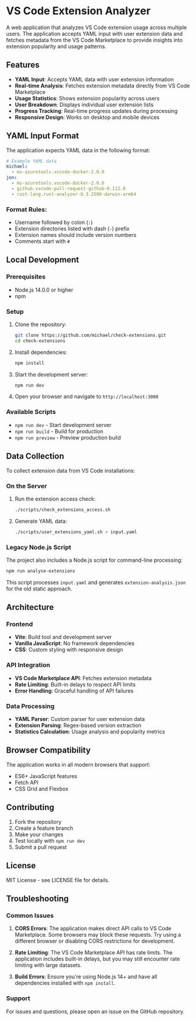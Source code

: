 # VS Code Extension Analyzer

A web application that analyzes VS Code extension usage across multiple users. The application accepts YAML input with user extension data and fetches metadata from the VS Code Marketplace to provide insights into extension popularity and usage patterns.

## Features

- **YAML Input**: Accepts YAML data with user extension information
- **Real-time Analysis**: Fetches extension metadata directly from VS Code Marketplace
- **Usage Statistics**: Shows extension popularity across users
- **User Breakdown**: Displays individual user extension lists
- **Progress Tracking**: Real-time progress updates during processing
- **Responsive Design**: Works on desktop and mobile devices

## YAML Input Format

The application expects YAML data in the following format:

```yaml
# Example YAML data
michael:
  - ms-azuretools.vscode-docker-2.0.0
jon:
  - ms-azuretools.vscode-docker-2.0.0
  - github.vscode-pull-request-github-0.112.0
  - rust-lang.rust-analyzer-0.3.2500-darwin-arm64
```

### Format Rules:
- Username followed by colon (`:`)
- Extension directories listed with dash (`-`) prefix
- Extension names should include version numbers
- Comments start with `#`

## Local Development

### Prerequisites

- Node.js 14.0.0 or higher
- npm

### Setup

1. Clone the repository:
   ```bash
   git clone https://github.com/michael/check-extensions.git
   cd check-extensions
   ```

2. Install dependencies:
   ```bash
   npm install
   ```

3. Start the development server:
   ```bash
   npm run dev
   ```

4. Open your browser and navigate to `http://localhost:3000`

### Available Scripts

- `npm run dev` - Start development server
- `npm run build` - Build for production
- `npm run preview` - Preview production build

## Data Collection

To collect extension data from VS Code installations:

### On the Server

1. Run the extension access check:
   ```bash
   ./scripts/check_extensions_access.sh
   ```

2. Generate YAML data:
   ```bash
   ./scripts/user_extensions_yaml.sh > input.yaml
   ```

### Legacy Node.js Script

The project also includes a Node.js script for command-line processing:

```bash
npm run analyse-extensions
```

This script processes `input.yaml` and generates `extension-analysis.json` for the old static approach.

## Architecture

### Frontend
- **Vite**: Build tool and development server
- **Vanilla JavaScript**: No framework dependencies
- **CSS**: Custom styling with responsive design

### API Integration
- **VS Code Marketplace API**: Fetches extension metadata
- **Rate Limiting**: Built-in delays to respect API limits
- **Error Handling**: Graceful handling of API failures

### Data Processing
- **YAML Parser**: Custom parser for user extension data
- **Extension Parsing**: Regex-based version extraction
- **Statistics Calculation**: Usage analysis and popularity metrics

## Browser Compatibility

The application works in all modern browsers that support:
- ES6+ JavaScript features
- Fetch API
- CSS Grid and Flexbox

## Contributing

1. Fork the repository
2. Create a feature branch
3. Make your changes
4. Test locally with `npm run dev`
5. Submit a pull request

## License

MIT License - see LICENSE file for details.

## Troubleshooting

### Common Issues

1. **CORS Errors**: The application makes direct API calls to VS Code Marketplace. Some browsers may block these requests. Try using a different browser or disabling CORS restrictions for development.

2. **Rate Limiting**: The VS Code Marketplace API has rate limits. The application includes built-in delays, but you may still encounter rate limiting with large datasets.

3. **Build Errors**: Ensure you're using Node.js 14+ and have all dependencies installed with `npm install`.

### Support

For issues and questions, please open an issue on the GitHub repository.
